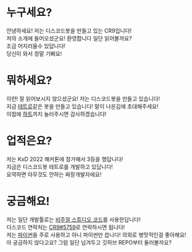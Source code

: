 # 누구세요?
안녕하세요! 저는 디스코드봇을 만들고 있는 CR9입니다!\
저의 소개에 들어오셨군요! 환영합니다 일단 읽어볼까요?\
조금 어지러울수 있답니다!\
당신이 와서 정말 기뻐요!

# 뭐하세요?
이런! 잘 읽어보시지 않으셨군요! 저는 디스코드봇을 만들고 있습니다!\
지금 [테트로](https://koreanbots.dev/bots/962262848795455508)같은 봇을 만들고 있습니다! 말이 나온김에 초대해주세요!\
이참에 [하트](https://koreanbots.dev/bots/962262848795455508/vote)까지 눌러주시면 감사하겠습니다!

# 업적은요?
저는 KxD 2022 해커톤에 참가해서 3등을 했답니다!\
지금은 디스코드봇 테트로를 개발하고 있답니다!\
요약하면 아무것도 안하는 짜장개발자에요!

# 궁금해요!
저는 일단 개발툴로는 [비주얼 스튜디오 코드](https://code.visualstudio.com/)를 사용한답니다!\
디스코드 연락처는 [CR9#5759](https://discord.com/)로 연락하시면 됩니다!\
저는 [파이썬](https://www.python.org/)을 주로 사용하고 아니 파이썬만 씁니다! 의외로 병맛적인걸 좋아해요!\
아 궁금하지 않다고요? 그럼 일단 넘겨두고 깃허브 REPO부터 둘러볼까요?
